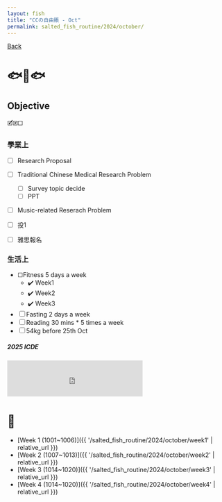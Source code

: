 ```yaml
---
layout: fish
title: "CCの自由賬 - Oct"
permalink: salted_fish_routine/2024/october/
---
```


<a href="{{ '/salted_fish_routine/2024/' | relative_url }}">Back</a>

# 🐟🐠🐟

## Objective
🗹🗵☐

### 學業上
* ☐ Research Proposal
* ☐ Traditional Chinese Medical Research Problem
  * ☐ Survey topic decide
  * ☐ PPT


* ☐ Music-related Reserach Problem
* ☐ 投1
* ☐ 雅思報名



### 生活上
* ☐Fitness 5 days a week
  * ✔️ Week1
  * ✔️ Week2
  * ✔️ Week3
* ☐ Fasting 2 days a week
* ☐ Reading 30 mins * 5 times a week
* ☐ 54kg before 25th Oct





##### 2025 ICDE

<iframe src="https://free.timeanddate.com/countdown/i750r7bm/n594/cf12/cm0/cu4/ct0/cs0/ca0/co0/cr0/ss0/cac909/cpc909/pcfff/tcfff/fs200/szw448/szh189/iso2024-11-26T00:00:00/bo2" allowTransparency="true" frameborder="0" width="312" height="83"></iframe>


# 🎏
- [Week 1 (1001~1006)]({{ '/salted_fish_routine/2024/october/week1' | relative_url }})
- [Week 2 (1007~1013)]({{ '/salted_fish_routine/2024/october/week2' | relative_url }})
- [Week 3 (1014~1020)]({{ '/salted_fish_routine/2024/october/week3' | relative_url }})
- [Week 4 (1014~1020)]({{ '/salted_fish_routine/2024/october/week4' | relative_url }})

